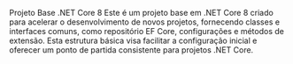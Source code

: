 
Projeto Base .NET Core 8
Este é um projeto base em .NET Core 8 criado para acelerar o desenvolvimento de novos projetos, fornecendo classes e interfaces comuns, como repositório EF Core, configurações e métodos de extensão. Esta estrutura básica visa facilitar a configuração inicial e oferecer um ponto de partida consistente para projetos .NET Core.
